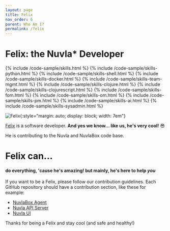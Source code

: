 ```yaml
---
layout: page
title: Felix
nav_order: 6
parent: Who Am I?
permalink: /felix
---
```



# Felix: the Nuvla* Developer

{% include /code-sample/skills.html %} {% include /code-sample/skills-python.html %} {% include /code-sample/skills-shell.html %} {% include /code-sample/skills-docker.html %} {% include /code-sample/skills-team-mgmt.html %} {% include /code-sample/skills-clojure.html %} {% include /code-sample/skills-clojurescript.html %} {% include /code-sample/skills-fom.html %} {% include /code-sample/skills-om.html %} {% include /code-sample/skills-pm.html %} {% include /code-sample/skills-ai.html %}  {% include /code-sample/skills-sysadmin.html %} 

![Felix](/assets/img/felix.png){:style="margin: auto; display: block; width: 7em"}

[Felix](/felix) is a software developer. **And yes we know... like us, he's very cool!** 
<span style="font-size:1em">&#128526;</span>


He is contributing to the Nuvla and NuvlaBox code base.


# Felix can...

#### do everything, 'cause he's amazing! **but mainly**, he's here to help *you*

If you want to be a Felix, please follow our contribution guidelines. Each GitHub repository should have a contribution section, like these for example:

 - [NuvlaBox Agent](https://github.com/nuvlabox/agent#contributing)
 - [Nuvla API Server](https://github.com/nuvla/api-server#contributing)
 - [Nuvla UI](https://github.com/nuvla/ui#contributing)

Thanks for being a Felix and stay cool (and safe and healthy!)

